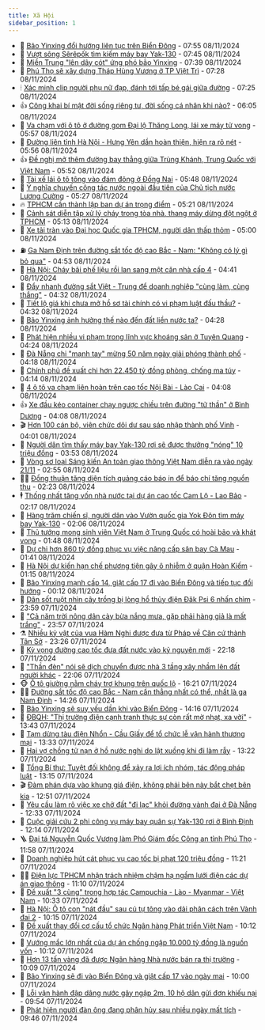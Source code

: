 ```yaml
---
title: Xã Hội
sidebar_position: 1
---
```


<!-- dantri-xa-hoi:START -->
- 🫣 [Bão Yinxing đổi hướng liên tục trên Biển Đông](https://dantri.com.vn/xa-hoi/bao-yinxing-doi-huong-lien-tuc-tren-bien-dong-20241108144720275.htm) - 07:55 08/11/2024
- 💼 [Vượt sông Sêrêpốk tìm kiếm máy bay Yak-130](https://dantri.com.vn/xa-hoi/vuot-song-serepok-tim-kiem-may-bay-yak-130-20241108140547051.htm) - 07:45 08/11/2024
- 🎊 [Miền Trung &quot;lên dây cót&quot; ứng phó bão Yinxing](https://dantri.com.vn/xa-hoi/mien-trung-len-day-cot-ung-pho-bao-yinxing-20241108125441802.htm) - 07:39 08/11/2024
- 🙉 [Phú Thọ sẽ xây dựng Tháp Hùng Vương ở TP Việt Trì](https://dantri.com.vn/xa-hoi/phu-tho-se-xay-dung-thap-hung-vuong-o-tp-viet-tri-20241108131852882.htm) - 07:28 08/11/2024
- 🕯 [Xác minh clip người phụ nữ đạp, đánh tới tấp bé gái giữa đường](https://dantri.com.vn/xa-hoi/xac-minh-clip-nguoi-phu-nu-dap-danh-toi-tap-be-gai-giua-duong-20241108124302894.htm) - 07:25 08/11/2024
- 👍 [Công khai bí mật đời sống riêng tư, đời sống cá nhân khi nào?](https://dantri.com.vn/xa-hoi/cong-khai-bi-mat-doi-song-rieng-tu-doi-song-ca-nhan-khi-nao-20241108124951750.htm) - 06:05 08/11/2024
- 🤖 [Va chạm với ô tô ở đường gom Đại lộ Thăng Long, lái xe máy tử vong](https://dantri.com.vn/xa-hoi/va-cham-voi-o-to-o-duong-gom-dai-lo-thang-long-lai-xe-may-tu-vong-20241108124421320.htm) - 05:57 08/11/2024
- 🙉 [Đường liên tỉnh Hà Nội - Hưng Yên dần hoàn thiện, hiện ra rõ nét](https://dantri.com.vn/xa-hoi/duong-lien-tinh-ha-noi-hung-yen-dan-hoan-thien-hien-ra-ro-net-20241108063813813.htm) - 05:56 08/11/2024
- 👍 [Đề nghị mở thêm đường bay thẳng giữa Trùng Khánh, Trung Quốc với Việt Nam](https://dantri.com.vn/xa-hoi/de-nghi-mo-them-duong-bay-thang-giua-trung-khanh-trung-quoc-voi-viet-nam-20241108123357132.htm) - 05:52 08/11/2024
- 🗽 [Tài xế lái ô tô tông vào đám đông ở Đồng Nai](https://dantri.com.vn/xa-hoi/tai-xe-lai-o-to-tong-vao-dam-dong-o-dong-nai-20241108123700904.htm) - 05:48 08/11/2024
- 🗽 [Ý nghĩa chuyến công tác nước ngoài đầu tiên của Chủ tịch nước Lương Cường](https://dantri.com.vn/xa-hoi/y-nghia-chuyen-cong-tac-nuoc-ngoai-dau-tien-cua-chu-tich-nuoc-luong-cuong-20241108120450834.htm) - 05:27 08/11/2024
- 🔥 [TPHCM cần thành lập ban dự án trọng điểm](https://dantri.com.vn/xa-hoi/tphcm-can-thanh-lap-ban-du-an-trong-diem-20241108121440865.htm) - 05:21 08/11/2024
- 🦒 [Cảnh sát diễn tập xử lý cháy trong tòa nhà, thang máy dừng đột ngột ở TPHCM](https://dantri.com.vn/xa-hoi/canh-sat-dien-tap-xu-ly-chay-trong-toa-nha-thang-may-dung-dot-ngot-o-tphcm-20241108115727109.htm) - 05:13 08/11/2024
- 🧐 [Xe tải tràn vào Đại học Quốc gia TPHCM, người dân thấp thỏm](https://dantri.com.vn/xa-hoi/xe-tai-tran-vao-dai-hoc-quoc-gia-tphcm-nguoi-dan-thap-thom-20241108101130786.htm) - 05:00 08/11/2024
- ⛽️ [Ga Nam Định trên đường sắt tốc độ cao Bắc - Nam: &quot;Không có lý gì bỏ qua&quot;](https://dantri.com.vn/xa-hoi/ga-nam-dinh-tren-duong-sat-toc-do-cao-bac-nam-khong-co-ly-gi-bo-qua-20241108111550408.htm) - 04:53 08/11/2024
- 🚀 [Hà Nội: Cháy bãi phế liệu rồi lan sang một căn nhà cấp 4](https://dantri.com.vn/xa-hoi/ha-noi-chay-bai-phe-lieu-roi-lan-sang-mot-can-nha-cap-4-20241108113118698.htm) - 04:41 08/11/2024
- 🦒 [Đẩy nhanh đường sắt Việt - Trung để doanh nghiệp &quot;cùng làm, cùng thắng&quot;](https://dantri.com.vn/xa-hoi/day-nhanh-duong-sat-viet-trung-de-doanh-nghiep-cung-lam-cung-thang-20241108111751897.htm) - 04:32 08/11/2024
- 🦅 [Tiết lộ giá khi chưa mở hồ sơ tài chính có vi phạm luật đấu thầu?](https://dantri.com.vn/xa-hoi/tiet-lo-gia-khi-chua-mo-ho-so-tai-chinh-co-vi-pham-luat-dau-thau-20241108102106214.htm) - 04:32 08/11/2024
- 🚀 [Bão Yinxing ảnh hưởng thế nào đến đất liền nước ta?](https://dantri.com.vn/xa-hoi/bao-yinxing-anh-huong-the-nao-den-dat-lien-nuoc-ta-20241108112346859.htm) - 04:28 08/11/2024
- 🦅 [Phát hiện nhiều vi phạm trong lĩnh vực khoáng sản ở Tuyên Quang](https://dantri.com.vn/xa-hoi/phat-hien-nhieu-vi-pham-trong-linh-vuc-khoang-san-o-tuyen-quang-20241108094053907.htm) - 04:24 08/11/2024
- 🤠 [Đà Nẵng chi &quot;mạnh tay&quot; mừng 50 năm ngày giải phóng thành phố](https://dantri.com.vn/xa-hoi/da-nang-chi-manh-tay-mung-50-nam-ngay-giai-phong-thanh-pho-20241108105134741.htm) - 04:18 08/11/2024
- 💄 [Chính phủ đề xuất chi hơn 22.450 tỷ đồng phòng, chống ma túy](https://dantri.com.vn/xa-hoi/chinh-phu-de-xuat-chi-hon-22450-ty-dong-phong-chong-ma-tuy-20241108103629844.htm) - 04:14 08/11/2024
- 🥷 [4 ô tô va chạm liên hoàn trên cao tốc Nội Bài - Lào Cai](https://dantri.com.vn/xa-hoi/4-o-to-va-cham-lien-hoan-tren-cao-toc-noi-bai-lao-cai-20241108110421907.htm) - 04:08 08/11/2024
- 👍 [Xe đầu kéo container chạy ngược chiều trên đường &quot;tử thần&quot; ở Bình Dương](https://dantri.com.vn/xa-hoi/xe-dau-keo-container-chay-nguoc-chieu-tren-duong-tu-than-o-binh-duong-20241108110110590.htm) - 04:08 08/11/2024
- 🎬 [Hơn 100 cán bộ, viên chức dôi dư sau sáp nhập thành phố Vinh](https://dantri.com.vn/xa-hoi/hon-100-can-bo-vien-chuc-doi-du-sau-sap-nhap-thanh-pho-vinh-20241108091133847.htm) - 04:01 08/11/2024
- 🦒 [Người dân tìm thấy máy bay Yak-130 rơi sẽ được thưởng &quot;nóng&quot; 10 triệu đồng](https://dantri.com.vn/xa-hoi/nguoi-dan-tim-thay-may-bay-yak-130-roi-se-duoc-thuong-nong-10-trieu-dong-20241108092152914.htm) - 03:53 08/11/2024
- 🌊 [Vòng sơ loại Sáng kiến An toàn giao thông Việt Nam diễn ra vào ngày 21/11](https://dantri.com.vn/xa-hoi/vong-so-loai-sang-kien-an-toan-giao-thong-viet-nam-dien-ra-vao-ngay-2111-20241108090515936.htm) - 02:55 08/11/2024
- 🧑‍💻 [Đồng thuận tăng diện tích quảng cáo báo in để báo chí tăng nguồn thu](https://dantri.com.vn/xa-hoi/dong-thuan-tang-dien-tich-quang-cao-bao-in-de-bao-chi-tang-nguon-thu-20241108090436042.htm) - 02:23 08/11/2024
- 🕴 [Thống nhất tăng vốn nhà nước tại dự án cao tốc Cam Lộ - Lao Bảo](https://dantri.com.vn/xa-hoi/thong-nhat-tang-von-nha-nuoc-tai-du-an-cao-toc-cam-lo-lao-bao-20241108085103798.htm) - 02:17 08/11/2024
- 🤔 [Hàng trăm chiến sĩ, người dân vào Vườn quốc gia Yok Đôn tìm máy bay Yak-130](https://dantri.com.vn/xa-hoi/hang-tram-chien-si-nguoi-dan-vao-vuon-quoc-gia-yok-don-tim-may-bay-yak-130-20241107141105133.htm) - 02:06 08/11/2024
- 💄 [Thủ tướng mong sinh viên Việt Nam ở Trung Quốc có hoài bão và khát vọng](https://dantri.com.vn/xa-hoi/thu-tuong-mong-sinh-vien-viet-nam-o-trung-quoc-co-hoai-bao-va-khat-vong-20241108081912416.htm) - 01:48 08/11/2024
- 🧠 [Dự chi hơn 860 tỷ đồng phục vụ việc nâng cấp sân bay Cà Mau](https://dantri.com.vn/xa-hoi/du-chi-hon-860-ty-dong-phuc-vu-viec-nang-cap-san-bay-ca-mau-20241107215444570.htm) - 01:41 08/11/2024
- 🦣 [Hà Nội dự kiến hạn chế phương tiện gây ô nhiễm ở quận Hoàn Kiếm](https://dantri.com.vn/xa-hoi/ha-noi-du-kien-han-che-phuong-tien-gay-o-nhiem-o-quan-hoan-kiem-20241108073420539.htm) - 01:15 08/11/2024
- 💫 [Bão Yinxing mạnh cấp 14, giật cấp 17 đi vào Biển Đông và tiếp tục đổi hướng](https://dantri.com.vn/xa-hoi/bao-yinxing-manh-cap-14-giat-cap-17-di-vao-bien-dong-va-tiep-tuc-doi-huong-20241108070008293.htm) - 00:12 08/11/2024
- 🚀 [Dân sốt ruột nhìn cây trồng bị lòng hồ thủy điện Đăk Psi 6 nhấn chìm](https://dantri.com.vn/xa-hoi/dan-sot-ruot-nhin-cay-trong-bi-long-ho-thuy-dien-dak-psi-6-nhan-chim-20241107093524537.htm) - 23:59 07/11/2024
- 🤔 [&quot;Cả năm trời nông dân cày bừa nắng mưa, gặp phải hàng giả là mất trắng&quot;](https://dantri.com.vn/xa-hoi/ca-nam-troi-nong-dan-cay-bua-nang-mua-gap-phai-hang-gia-la-mat-trang-20241107171852243.htm) - 23:57 07/11/2024
- ⚗️ [Nhiều kỷ vật của vua Hàm Nghi được đưa từ Pháp về Căn cứ thành Tân Sở](https://dantri.com.vn/xa-hoi/nhieu-ky-vat-cua-vua-ham-nghi-duoc-dua-tu-phap-ve-can-cu-thanh-tan-so-20241107141751257.htm) - 23:26 07/11/2024
- 🫶 [Kỳ vọng đường cao tốc đưa đất nước vào kỷ nguyên mới](https://dantri.com.vn/xa-hoi/ky-vong-duong-cao-toc-dua-dat-nuoc-vao-ky-nguyen-moi-20241103104832575.htm) - 22:18 07/11/2024
- 🌮 [&quot;Thần đèn&quot; nói sẽ dịch chuyển được nhà 3 tầng xây nhầm lên đất người khác](https://dantri.com.vn/xa-hoi/than-den-noi-se-dich-chuyen-duoc-nha-3-tang-xay-nham-len-dat-nguoi-khac-20241107213856599.htm) - 22:06 07/11/2024
- 🐵 [Ô tô giường nằm cháy trơ khung trên quốc lộ](https://dantri.com.vn/xa-hoi/o-to-giuong-nam-chay-tro-khung-tren-quoc-lo-20241107230214018.htm) - 16:21 07/11/2024
- 🧑‍🏫 [Đường sắt tốc độ cao Bắc - Nam cần thẳng nhất có thể, nhất là ga Nam Định](https://dantri.com.vn/xa-hoi/duong-sat-toc-do-cao-bac-nam-can-thang-nhat-co-the-nhat-la-ga-nam-dinh-20241107211620139.htm) - 14:26 07/11/2024
- 💫 [Bão Yinxing sẽ suy yếu dần khi vào Biển Đông](https://dantri.com.vn/xa-hoi/bao-yinxing-se-suy-yeu-dan-khi-vao-bien-dong-20241107210527034.htm) - 14:16 07/11/2024
- 🦩 [ĐBQH: &quot;Thị trường điện cạnh tranh thực sự còn rất mờ nhạt, xa vời&quot;](https://dantri.com.vn/xa-hoi/dbqh-thi-truong-dien-canh-tranh-thuc-su-con-rat-mo-nhat-xa-voi-20241107203438610.htm) - 13:43 07/11/2024
- 🦄 [Tạm dừng tàu điện Nhổn - Cầu Giấy để tổ chức lễ vận hành thương mại](https://dantri.com.vn/xa-hoi/tam-dung-tau-dien-nhon-cau-giay-de-to-chuc-le-van-hanh-thuong-mai-20241107202917220.htm) - 13:33 07/11/2024
- 💂 [Hai vợ chồng tử nạn ở hồ nước nghi do lật xuồng khi đi làm rẫy](https://dantri.com.vn/xa-hoi/hai-vo-chong-tu-nan-o-ho-nuoc-nghi-do-lat-xuong-khi-di-lam-ray-20241107195908572.htm) - 13:22 07/11/2024
- 💄 [Tổng Bí thư: Tuyệt đối không để xảy ra lợi ích nhóm, tác động pháp luật](https://dantri.com.vn/xa-hoi/tong-bi-thu-tuyet-doi-khong-de-xay-ra-loi-ich-nhom-tac-dong-phap-luat-20241107200808563.htm) - 13:15 07/11/2024
- 🎬 [Đàm phán dựa vào khung giá điện, không phải bên này bắt chẹt bên kia](https://dantri.com.vn/xa-hoi/dam-phan-dua-vao-khung-gia-dien-khong-phai-ben-nay-bat-chet-ben-kia-20241107193735134.htm) - 12:51 07/11/2024
- 👀 [Yêu cầu làm rõ việc xe chở đất &quot;đi lạc&quot; khỏi đường vành đai ở Đà Nẵng](https://dantri.com.vn/xa-hoi/yeu-cau-lam-ro-viec-xe-cho-dat-di-lac-khoi-duong-vanh-dai-o-da-nang-20241107191506365.htm) - 12:33 07/11/2024
- 💃 [Cuộc giải cứu 2 phi công vụ máy bay quân sự Yak-130 rơi ở Bình Định](https://dantri.com.vn/xa-hoi/cuoc-giai-cuu-2-phi-cong-vu-may-bay-quan-su-yak-130-roi-o-binh-dinh-20241107175022619.htm) - 12:14 07/11/2024
- 🪜 [Đại tá Nguyễn Quốc Vương làm Phó Giám đốc Công an tỉnh Phú Thọ](https://dantri.com.vn/xa-hoi/dai-ta-nguyen-quoc-vuong-lam-pho-giam-doc-cong-an-tinh-phu-tho-20241107185331285.htm) - 11:58 07/11/2024
- 📝 [Doanh nghiệp hút cát phục vụ cao tốc bị phạt 120 triệu đồng](https://dantri.com.vn/xa-hoi/doanh-nghiep-hut-cat-phuc-vu-cao-toc-bi-phat-120-trieu-dong-20241107173004464.htm) - 11:21 07/11/2024
- 🧑‍💻 [Điện lực TPHCM nhận trách nhiệm chậm hạ ngầm lưới điện các dự án giao thông](https://dantri.com.vn/xa-hoi/dien-luc-tphcm-nhan-trach-nhiem-cham-ha-ngam-luoi-dien-cac-du-an-giao-thong-20241107175927196.htm) - 11:10 07/11/2024
- 👺 [Đề xuất &quot;3 cùng&quot; trong hợp tác Campuchia - Lào - Myanmar - Việt Nam](https://dantri.com.vn/xa-hoi/de-xuat-3-cung-trong-hop-tac-campuchia-lao-myanmar-viet-nam-20241107154736230.htm) - 10:33 07/11/2024
- 🌮 [Hà Nội: Ô tô con &quot;nát đầu&quot; sau cú tự tông vào dải phân cách trên Vành đai 2](https://dantri.com.vn/xa-hoi/ha-noi-o-to-con-nat-dau-sau-cu-tu-tong-vao-dai-phan-cach-tren-vanh-dai-2-20241107171153748.htm) - 10:15 07/11/2024
- 🤭 [Đề xuất thay đổi cơ cấu tổ chức Ngân hàng Phát triển Việt Nam](https://dantri.com.vn/xa-hoi/de-xuat-thay-doi-co-cau-to-chuc-ngan-hang-phat-trien-viet-nam-20241107170126102.htm) - 10:12 07/11/2024
- 💪 [Vướng mắc lớn nhất của dự án chống ngập 10.000 tỷ đồng là nguồn vốn](https://dantri.com.vn/xa-hoi/vuong-mac-lon-nhat-cua-du-an-chong-ngap-10000-ty-dong-la-nguon-von-20241107163123303.htm) - 10:12 07/11/2024
- 🧰 [Hơn 13 tấn vàng đã được Ngân hàng Nhà nước bán ra thị trường](https://dantri.com.vn/xa-hoi/hon-13-tan-vang-da-duoc-ngan-hang-nha-nuoc-ban-ra-thi-truong-20241107151751743.htm) - 10:09 07/11/2024
- 🤡 [Bão Yinxing sẽ đi vào Biển Đông và giật cấp 17 vào ngày mai](https://dantri.com.vn/xa-hoi/bao-yinxing-se-di-vao-bien-dong-va-giat-cap-17-vao-ngay-mai-20241107165049558.htm) - 10:00 07/11/2024
- 🦆 [Lỗi vận hành đập dâng nước gây ngập 2m, 10 hộ dân gửi đơn khiếu nại](https://dantri.com.vn/xa-hoi/loi-van-hanh-dap-dang-nuoc-gay-ngap-2m-10-ho-dan-gui-don-khieu-nai-20241107160608311.htm) - 09:54 07/11/2024
- 🦍 [Phát hiện người đàn ông đang phân hủy sau nhiều ngày mất tích](https://dantri.com.vn/xa-hoi/phat-hien-nguoi-dan-ong-dang-phan-huy-sau-nhieu-ngay-mat-tich-20241107154216293.htm) - 09:46 07/11/2024<!-- dantri-xa-hoi:END -->
